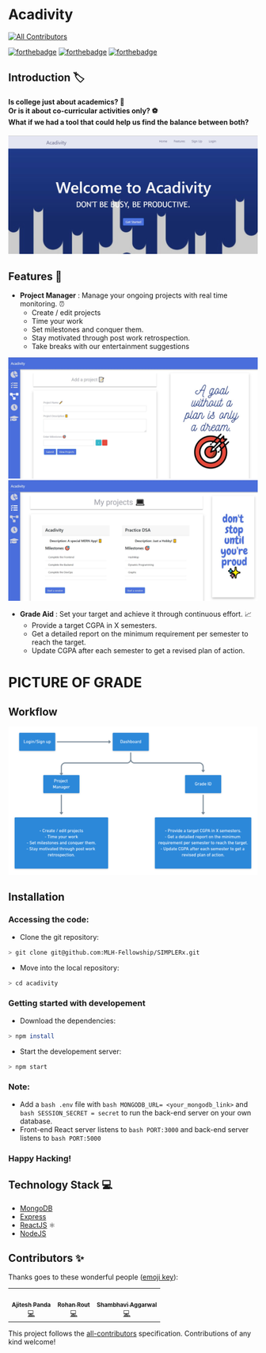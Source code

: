 # Acadivity
<!-- ALL-CONTRIBUTORS-BADGE:START - Do not remove or modify this section -->
[![All Contributors](https://img.shields.io/badge/all_contributors-3-orange.svg?style=flat-square)](#contributors-)
<!-- ALL-CONTRIBUTORS-BADGE:END -->

[![forthebadge](https://forthebadge.com/images/badges/built-by-developers.svg)](https://forthebadge.com)
[![forthebadge](https://forthebadge.com/images/badges/powered-by-responsibility.svg)](https://forthebadge.com)
[![forthebadge](https://forthebadge.com/images/badges/open-source.svg)](https://forthebadge.com) <br>

## Introduction :label:
#### Is college just about academics? :book: <br> Or is it about co-curricular activities only? ⚽<br> What if we had a tool that could help us find the balance between both? <br>
![Landing page](/Images/landing-page--s-1.jpg)



## Features :round_pushpin:
 * <strong>Project Manager</strong> : Manage your ongoing projects with real time monitoring. :alarm_clock:
   - Create / edit projects
   - Time your work
   - Set milestones and conquer them.
   - Stay motivated through post work retrospection.
   - Take breaks with our entertainment suggestions

![Landing page](/Images/add-proj-ss.jpg)
![Landing page](/Images/view-projects-ss.jpg)


 * <strong>Grade  Aid</strong> : Set your target and achieve it through continuous effort. :chart_with_upwards_trend:
   - Provide a target CGPA in X semesters.
   - Get a detailed report on the minimum requirement per semester to reach the target.
   - Update CGPA after each semester to get a revised plan of action.

# PICTURE OF GRADE 

## Workflow
![Landing page](/Images/workflow-readme.png)

## Installation

### Accessing the code:

* Clone the git repository:
```bash
> git clone git@github.com:MLH-Fellowship/SIMPLERx.git
```
* Move into the local repository:
```bash
> cd acadivity
```
### Getting started with developement
* Download the dependencies:
```bash
> npm install
```
* Start the developement server:
```bash
> npm start
```
### Note:

* Add a ```bash .env``` file with ```bash MONGODB_URL= <your_mongodb_link>``` and ```bash SESSION_SECRET = secret``` to run the back-end server on your own database. 
* Front-end React server listens to ```bash PORT:3000``` and back-end server listens to ```bash PORT:5000```

### Happy Hacking!

## Technology Stack :computer:

* [MongoDB](https://docs.mongodb.com/)
* [Express](https://expressjs.com/)
* [ReactJS](https://reactjs.org/) ⚛️
* [NodeJS](https://nodejs.org/en/)
## Contributors ✨

Thanks goes to these wonderful people ([emoji key](https://allcontributors.org/docs/en/emoji-key)):

<!-- ALL-CONTRIBUTORS-LIST:START - Do not remove or modify this section -->
<!-- prettier-ignore-start -->
<!-- markdownlint-disable -->
<table>
  <tr>
    <td align="center"><a href="https://bugzilla.mozilla.org/user_profile?user_id=650533"><img src="https://avatars0.githubusercontent.com/u/42615579?v=4?s=100" width="100px;" alt=""/><br /><sub><b>Ajitesh Panda</b></sub></a><br /><a href="https://github.com/Ajitesh13/acadivity/commits?author=Ajitesh13" title="Code">💻</a></td>
    <td align="center"><a href="https://github.com/routrohan"><img src="https://avatars1.githubusercontent.com/u/32121879?v=4?s=100" width="100px;" alt=""/><br /><sub><b>Rohan Rout</b></sub></a><br /><a href="https://github.com/Ajitesh13/acadivity/commits?author=routrohan" title="Code">💻</a></td>
    <td align="center"><a href="https://www.linkedin.com/in/shambhavi-aggarwal-437804179/"><img src="https://avatars0.githubusercontent.com/u/48705124?v=4?s=100" width="100px;" alt=""/><br /><sub><b>Shambhavi Aggarwal</b></sub></a><br /><a href="https://github.com/Ajitesh13/acadivity/commits?author=agg-shambhavi" title="Code">💻</a></td>
  </tr>
</table>

<!-- markdownlint-restore -->
<!-- prettier-ignore-end -->

<!-- ALL-CONTRIBUTORS-LIST:END -->

This project follows the [all-contributors](https://github.com/all-contributors/all-contributors) specification. Contributions of any kind welcome!
